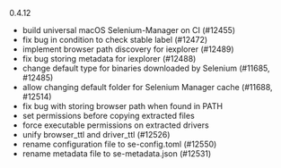0.4.12

* build universal macOS Selenium-Manager on CI (#12455)
* fix bug in condition to check stable label (#12472)
* implement browser path discovery for iexplorer (#12489)
* fix bug storing metadata for iexplorer (#12488)
* change default type for binaries downloaded by Selenium (#11685, #12485)
* allow changing default folder for Selenium Manager cache (#11688, #12514)
* fix bug with storing browser path when found in PATH
* set permissions before copying extracted files
* force executable permissions on extracted drivers
* unify browser_ttl and driver_ttl (#12526)
* rename configuration file to se-config.toml (#12550)
* rename metadata file to se-metadata.json (#12531)
